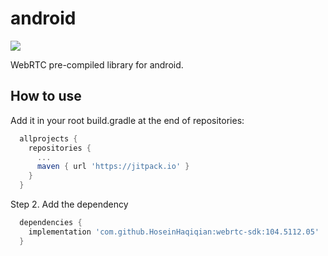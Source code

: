 # android

[![](https://jitpack.io/v/webrtc-sdk/android.svg)](https://jitpack.io/#webrtc-sdk/android)

WebRTC pre-compiled library for android.

## How to use

Add it in your root build.gradle at the end of repositories:

```gradle
  allprojects {
    repositories {
      ...
      maven { url 'https://jitpack.io' }
    }
  }
```

Step 2. Add the dependency


```gradle
  dependencies {
    implementation 'com.github.HoseinHaqiqian:webrtc-sdk:104.5112.05'
  }
```
